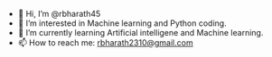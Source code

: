 - 👋 Hi, I’m @rbharath45
- 👀 I’m interested in Machine learning and Python coding.
- 🌱 I’m currently learning Artificial intelligene and Machine learning.
- 📫 How to reach me: rbharath2310@gmail.com

<!---
rbharath45/rbharath45 is a ✨ special ✨ repository because its `README.md` (this file) appears on your GitHub profile.
You can click the Preview link to take a look at your changes.
--->
